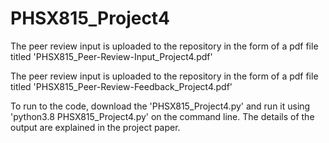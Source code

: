 # PHSX815_Project4

The peer review input is uploaded to the repository in the form of a pdf file titled 'PHSX815_Peer-Review-Input_Project4.pdf'

The peer review input is uploaded to the repository in the form of a pdf file titled 'PHSX815_Peer-Review-Feedback_Project4.pdf'

To run to the code, download the 'PHSX815_Project4.py' and run it using 'python3.8 PHSX815_Project4.py' on the command line. The details of the output are explained in the project paper.
